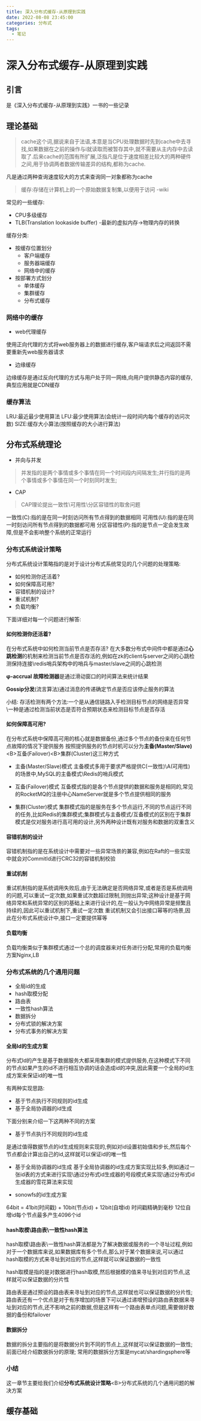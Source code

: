 ```yaml
---
title: 深入分布式缓存-从原理到实践
date: 2022-08-08 23:45:00
categories: 分布式
tags:
  - 笔记
---
```


# 深入分布式缓存-从原理到实践

## 引言
是《深入分布式缓存-从原理到实践》一书的一些记录


## 理论基础

> cache这个词,据说来自于法语,本意是当CPU处理数据时先到cache中去寻找,如果数据在之前的操作与i就读取而被暂存其中,就不需要从主内存中去读取了.后来cache的范围有所扩展,泛指凡是位于速度相差比较大的两种硬件之间,用于协调两者数据传输差异的结构,都称为cache.

凡是通过两种查询速度较大的方式来查询同一对象都称为cache


> 缓存:存储在计算机上的一个原始数据复制集,以便用于访问   -wiki


常见的一些缓存:
- CPU多级缓存
- TLB(Translation lookaside buffer) -最新的虚拟内存->物理内存的转换


缓存分类:
- 按缓存位置划分
    - 客户端缓存
    - 服务器端缓存
    - 网络中的缓存
- 按部署方式划分
    - 单体缓存
    - 集群缓存
    - 分布式缓存



### 网络中的缓存

- web代理缓存

使用正向代理的方式将web服务器上的数据进行缓存,客户端请求后之间返回不需要重新先web服务器请求

- 边缘缓存

边缘缓存是通过反向代理的方式与用户处于同一网络,向用户提供静态内容的缓存,典型应用就是CDN缓存



### 缓存算法

LRU:最近最少使用算法
LFU:最少使用算法(会统计一段时间内每个缓存的访问次数)
SIZE:缓存大小算法(按照缓存的大小进行算法)



## 分布式系统理论

- 并向与并发
> 并发指的是两个事情或多个事情在同一个时间段内间隔发生;并行指的是两个事情或多个事情在同一个时刻同时发生;


- CAP

> CAP理论提出一致性\可用性\分区容错性的取舍问题

一致性(C):指的是在同一时刻访问所有节点得到的数据相同
可用性(U):指的是在同一时刻访问所有节点得到的数据都可用
分区容错性(P):指的是节点一定会发生故障,但是不会影响整个系统的正常运行


### 分布式系统设计策略

分布式系统设计策略指的是对于设计分布式系统常见的几个问题的处理策略:

- 如何检测你还活着?
- 如何保障高可用?
- 容错机制的设计?
- 重试机制?
- 负载均衡?

下面详细对每一个问题进行解答:

#### 如何检测你还活着?

在分布式系统中如何检测当前节点是否存活?
在大多数分布式中间件中都是通过<B>心跳检测</B>的机制来检测当前节点是否存活的,例如在zk的client与server之间的心跳检测保持连接\redis哨兵架构中的哨兵与master/slave之间的心跳检测


<B>φ-accrual 故障检测器</B>是通过滑动窗口的时间算法来统计结果

<B>Gossip分发</B>(流言算法)通过消息的传递确定节点是否应该停止服务的算法


小结:
存活检测有两个方法:一个是从通信链路入手检测目标节点的网络是否异常\一种是通过检测当前状态是否符合预期状态来检测目标节点是否存活



#### 如何保障高可用?

在分布式系统中保障高可用的核心就是数据备份,通过多个节点的备份来在任何节点故障的情况下提供服务
按照提供服务的节点时机可以分为<B>主备(Master/Slave)</B>\<B>互备(Failover)</B>\<B>集群(Cluster)</B>这三种方式

- 主备(Master/Slave)模式
主备模式多用于要求严格提供C(一致性)\A(可用性)的场景中,MySQL的主备模式\Redis的哨兵模式


- 互备(Failover)模式
互备模式指的是各个节点提供的数据和服务是相同的,常见的RocketMQ的注册中心NameServer就是多个节点提供相同的服务


- 集群(Cluster)模式
集群模式指的是服务在多个节点运行,不同的节点运行不同的任务,比如Redis的集群模式;集群模式与主备模式/互备模式的区别在于集群模式是仅对服务进行高可用的设计,另外两种设计既有对服务和数据的双重含义



#### 容错机制的设计

容错机制指的是在系统设计中需要对一些异常场景的兼容,例如在Raft的一些实现中就会对CommitId进行CRC32的容错机制校验

#### 重试机制

重试机制指的是系统调用失败后,由于无法确定是否网络异常,或者是否是系统调用的问题,可以重试一定次数,如果重试次数超过限制,则抛出异常;这种设计是基于网络异常和系统异常的区别的基础上来进行设计的,在一般认为中网络异常是频繁且持续的,因此可以重试机制下,重试一定次数
重试机制又会引出接口幂等的场景,因此在分布式系统设计中,接口一定要提供幂等


#### 负载均衡

负载均衡类似于集群模式通过一个总的调度器来对任务进行分配,常用的负载均衡方案Nginx,LB



### 分布式系统的几个通用问题

- 全局id的生成
- hash取模分配
- 路由表
- 一致性hash算法
- 数据拆分  
- 分布式锁的解决方案
- 分布式事务的解决方案


#### 全局Id的生成方案

分布式Id的产生是基于数据服务大都采用集群的模式提供服务,在这种模式下不同的节点如果产生的id不进行相互协调的话会造成id的冲突,因此需要一个全局的id生成方案来保证id的唯一性

有两种实现思路:
- 基于节点执行不同规则的id生成
- 基于全局协调器的id生成

下面分别来介绍一下这两种不同的方案


-  基于节点执行不同规则的id生成

是通过值得数据节点的id生成规则来实现的,例如对id设置初始值和步长,然后每个节点都会计算出自己的id,这样就可以保证id的唯一性

- 基于全局协调器的id生成
基于全局协调器的id生成方案实现比较多,例如通过一张id表的方式来进行实现\通过分布式id生成器的号段模式来实现\通过分布式id生成器的雪花算法来实现


- sonowfs的id生成方案

64bit = 41bit(时间戳) + 10bit(节点id) + 12bit(自增id)
时间戳精确到毫秒
12位自增id每个节点最多产生4096个id


#### hash取模\路由表\一致性hash算法

hash取模\路由表\一致性hash算法都是为了解决数据或服务的一个寻址过程,例如对于一个数据库来说,如果数据库有多个节点,那么对于某个数据来说,可以通过hash取模的方式来寻址到对应的节点,这样就可以保证数据的一致性

hash取模是指的是对数据进行hash取模,然后根据模的值来寻址到对应的节点,这样就可以保证数据的分片性

路由表是通过预设的路由表来寻址到对应的节点,这样就也可以保证数据的分片性;路由表还有一个优点是对于有序增加的场景下可以通过递增预设的路由表数据来寻址到对应的节点,还不影响之前的数据,但是这样有一个路由表单点问题,需要做好数据的备份和failover 


#### 数据拆分

数据的拆分主要指的是将数据分片到不同的节点上,这样就可以保证数据的一致性;前面已经介绍数据拆分的原理;
常用的数据拆分方案是mycat/shardingsphere等

### 小结

这一章节主要给我们介绍<B>分布式系统设计策略</B>\<B>分布式系统的几个通用问题</B>的解决方案

## 缓存基础





 